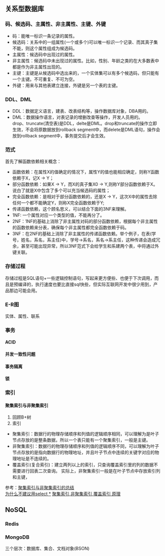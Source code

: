 ## 关系型数据库


### 码、候选码、主属性、非主属性、主键、外键
- 码：能唯一标识一条记录的属性。
- 候选码：关系中的一组属性(一个或多个)可以唯一标识一个记录、而其真子集不能，则这个属性组成为候选码。 
- 主属性：候选码中出现过的属性。
- 非主属性：候选码中未出现过的属性。比如，性别、年龄之类的在大多数表中都是作为非主属性出现的。 
- 主键：主键是从候选码中选出来的，一个实体集可以有多个候选码，但只能有一个主键。不可重复、不可为空。
- 外键：用来与其他表建立连接，外键是另一个表的主键。

### DDL、DML
- DDL：数据定义语言，建表、改表结构等，操作数据库对象，DBA用的。  
- DML：数据操作语言，对表记录的增删改查等操作，开发人员用的。  
drop、truncate(清空表)是DDL，delte是DML。drop和truncate的操作立即生效，不会将原数据放到rollback segment中，而delete是DML语句，操作会放到rollback segment中，事务提交后才会生效。

### 范式
首先了解函数依赖相关概念：  
- 函数依赖：在属性X的值确定的情况下，属性Y的值也能相应确定，则称Y函数依赖于X，记X -> Y；
- 部分函数依赖：如果X -> Y，而X的真子集X0 -> Y,则称Y部分函数依赖于X。说白了就是X中包含了多个可以充当候选码的属性；
- 完全函数依赖：是相对于部分函数依赖的，还是X -> Y，这次X中的属性去除任何一个都不能确定Y，则称X完全函数依赖于Y;  
- 传递函数依赖，这个顾名思义，可以结合下面的3NF来理解。
- 1NF: 一个属性对应一个类型的值，不能再分了。　　
- 2NF：1NF的基础上消除了非主属性对码的部分函数依赖，根据每个非主属性的函数依赖来分表，确保每个非主属性都完全函数依赖于码。
- 3NF：在2NF的基础上消除了非主属性的传递函数依赖。举个例子，在表(学号，姓名，系名，系主任)中，学号->系名，系名->系主任，这种传递会造成冗余，甚至可能出现异常，所以3NF范式下会给学生和系建两个表，中将通过外键关联。

### 存储过程
存储过程是SQL语句+一些逻辑控制语句，写起来更方便些、也便于下次调用，而且是预编译的，执行速度也要比直接sql快些，但实际互联网开发中很少用到，产品那边可能会用。

### E-R图
实体、属性、联系

### 事务
#### ACID
#### 并发一致性问题
#### 事务隔离
#### 锁

### 索引
#### 聚集索引与非聚集索引
1. 回顾B+树
2. 索引
- 聚集索引：数据行的物理存储顺序和列值的逻辑顺序相同，可以理解为是叶子节点存放的是整条数据，所以一个表只能有一个聚集索引，一般是主键。
- 非聚集索引：数据行的物理存储顺序和列值的逻辑顺序不同，可以理解为叶子节点存放的是指向数据行的物理地址，并且叶子节点中连续的关键字对应的物理地址是不连续的。
- 覆盖索引(复合索引)：建立两列以上的索引，只查询覆盖索引里的列的数据不需要进行回表二次查询。
	实际上，非聚集索引一般是在叶子节点中存放索引列和主键，

参考：[聚集索引与非聚集索引的总结](https://www.cnblogs.com/s-b-b/p/8334593.html)  
[为什么不建议用select *](https://blog.csdn.net/u013240038/article/details/90731874)
[聚集索引,非聚集索引,覆盖索引 原理](https://blog.csdn.net/itguangit/article/details/82145322)
	
## NoSQL
### Redis

### MongoDB
三个层次：数据库、集合、文档对象(BSON)